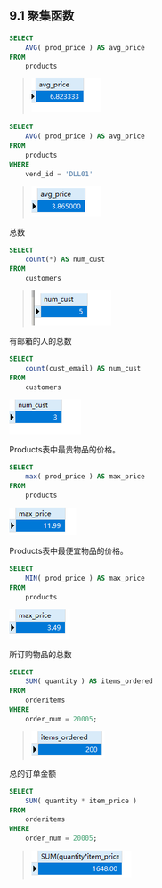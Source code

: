 ## 9.1 聚集函数

```sql
SELECT
	AVG( prod_price ) AS avg_price 
FROM
	products
```

> ![image-20240302104528973](./assets/image-20240302104528973.png)

```sql
SELECT
	AVG( prod_price ) AS avg_price 
FROM
	products 
WHERE
	vend_id = 'DLL01'
```

> ![image-20240302104622943](./assets/image-20240302104622943.png)

总数

```sql
SELECT
	count(*) AS num_cust 
FROM
	customers
```

> ![image-20240302104713800](./assets/image-20240302104713800.png)

有邮箱的人的总数

```sql
SELECT
	count(cust_email) AS num_cust 
FROM
	customers
```

![image-20240302104737425](./assets/image-20240302104737425.png)

Products表中最贵物品的价格。

```sql
SELECT
	max( prod_price ) AS max_price 
FROM
	products
```

![image-20240302104838662](./assets/image-20240302104838662.png)

Products表中最便宜物品的价格。

```sql
SELECT
	MIN( prod_price ) AS max_price 
FROM
	products
```

![image-20240302104922207](./assets/image-20240302104922207.png)

所订购物品的总数

```sql
SELECT
	SUM( quantity ) AS items_ordered 
FROM
	orderitems 
WHERE
	order_num = 20005;
```

> ![image-20240302105048224](./assets/image-20240302105048224.png)

总的订单金额

```sql
SELECT
	SUM( quantity * item_price ) 
FROM
	orderitems 
WHERE
	order_num = 20005;
```

> ![image-20240302105220039](./assets/image-20240302105220039.png)

